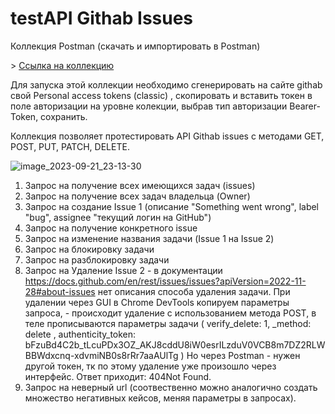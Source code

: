 # testAPI Githab Issues

<p> Коллекция Postman  (скачать и импортировать в Postman)</p> 
> <a href="https://drive.google.com/file/d/177fpF3q3_xd1H8DrxUmZIxqZlVy8Fz7d/view?usp=sharing">Ссылка на коллекцию</a>
  <br> 
<p> Для запуска этой коллекции необходимо сгенерировать на сайте githab свой Personal access tokens (classic) , скопировать и вставить токен в поле авторизации на уровне колекции, выбрав тип авторизации Bearer-Token, сохранить. </p> 
<p> Коллекция позволяет протестировать API Githab issues с методами GET, POST, PUT, PATCH, DELETE.</p> 

![image_2023-09-21_23-13-30](https://github.com/Marin4kin/testAPI/assets/132477713/ab2d44da-300c-498c-bd74-56844e60b87c)

1. Запрос на получение всех имеющихся задач (issues)<br> 
2. Запрос на получение всех задач владельца (Owner)<br> 
3. Запрос на создание Issue 1 (описание "Something went wrong", label "bug", assignee "текущий логин на GitHub")<br> 
4. Запрос на получение конкретного issue <br> 
5. Запрос на изменение названия задачи (Issue 1 на Issue 2) <br> 
6. Запрос на блокировку задачи <br> 
7. Запрос на разблокировку задачи <br> 
8. Запрос на Удаление Issue 2 - в документации https://docs.github.com/en/rest/issues/issues?apiVersion=2022-11-28#about-issues нет описания способа удаления задачи. При удалении через GUI в Chrome DevTools копируем параметры запроса, - происходит удаление с использованием метода POST, в теле прописываются параметры задачи ( verify_delete: 1, _method: delete , authenticity_token: bFzuBd4C2b_tLcuPDx3OZ_AKJ8cddU8iW0esrILzduV0VCB8m7DZ2RLWBBWdxcnq-xdvmiNB0s8rRr7aaAUlTg ) Но через Postman - нужен другой токен, тк по этому удаление уже произошло через интерфейс. Ответ приходит: 404Not Found. <br> 
9. Запрос на неверный url (соотвественно можно аналогично создать множество негативных кейсов, меняя параметры в запросах). <br> 
